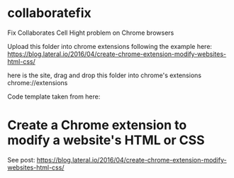 # collaboratefix
Fix Collaborates Cell Hight problem on Chrome browsers

Upload this folder into chrome extensions following the example here: https://blog.lateral.io/2016/04/create-chrome-extension-modify-websites-html-css/

here is the site, drag and drop this folder into chrome's extensions
chrome://extensions


Code template taken from here:

# Create a Chrome extension to modify a website's HTML or CSS

See post: https://blog.lateral.io/2016/04/create-chrome-extension-modify-websites-html-css/
